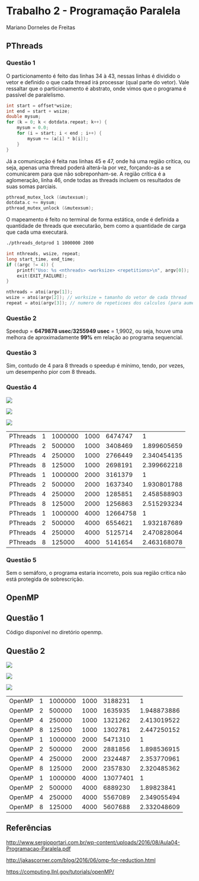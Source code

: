 # Trabalho 2 - Programação Paralela

Mariano Dorneles de Freitas

## PThreads


### Questão 1

O particionamento é feito das linhas 34 à 43, nessas linhas é dividido o vetor e definido o que cada thread irá processar (qual parte do vetor). Vale ressaltar que o particionamento é abstrato, onde vimos que o programa é passível de paralelismo.
```c
int start = offset*wsize;
int end = start + wsize;
double mysum;
for (k = 0; k < dotdata.repeat; k++) {
	mysum = 0.0;
	for (i = start; i < end ; i++) {
		mysum += (a[i] * b[i]);
	} 
}
```
Já a comunicação é feita nas linhas 45 e 47, onde há uma região crítica, ou seja, apenas uma thread poderá alterá-la por vez, forçando-as a se comunicarem para que não sobreponham-se. A região crítica é a aglomeração, linha 46, onde todas as threads incluem os resultados de suas somas parciais.
```c
pthread_mutex_lock (&mutexsum);
dotdata.c += mysum;
pthread_mutex_unlock (&mutexsum);
```
O mapeamento é feito no terminal de forma estática, onde é definida a quantidade de threads que executarão, bem como a quantidade de carga que cada uma executará.
```bash
./pthreads_dotprod 1 1000000 2000
```
```c
int nthreads, wsize, repeat;
long start_time, end_time;
if ((argc != 4)) {
	printf("Uso: %s <nthreads> <worksize> <repetitions>\n", argv[0]);
	exit(EXIT_FAILURE);
} 

nthreads = atoi(argv[1]);
wsize = atoi(argv[2]); // worksize = tamanho do vetor de cada thread
repeat = atoi(argv[3]); // numero de repeticoes dos calculos (para aumentar carga)
```


### Questão 2
Speedup = **6479878 usec**/**3255949 usec** = 1,9902, ou seja, houve uma melhora de aproximadamente **99%** em relação ao programa sequencial.


### Questão 3
Sim, contudo de 4 para 8 threads o speedup é mínimo, tendo, por vezes, um desempenho pior com 8 threads.


### Questão 4

![](images/1000&#32;repetitions&#32;-&#32;PThreads.png)

![](images/2000&#32;repetitions&#32;-&#32;PThreads.png)

![](images/4000&#32;repetitions&#32;-&#32;PThreads.png)

|          |   |         |      |          |             | 
|----------|---|---------|------|----------|-------------| 
| PThreads | 1 | 1000000 | 1000 | 6474747  | 1           | 
| PThreads | 2 | 500000  | 1000 | 3408469  | 1.899605659 | 
| PThreads | 4 | 250000  | 1000 | 2766449  | 2.340454135 | 
| PThreads | 8 | 125000  | 1000 | 2698191  | 2.399662218 | 
| PThreads | 1 | 1000000 | 2000 | 3161379  | 1           | 
| PThreads | 2 | 500000  | 2000 | 1637340  | 1.930801788 | 
| PThreads | 4 | 250000  | 2000 | 1285851  | 2.458588903 | 
| PThreads | 8 | 125000  | 2000 | 1256863  | 2.515293234 | 
| PThreads | 1 | 1000000 | 4000 | 12664758 | 1           | 
| PThreads | 2 | 500000  | 4000 | 6554621  | 1.932187689 | 
| PThreads | 4 | 250000  | 4000 | 5125714  | 2.470828064 | 
| PThreads | 8 | 125000  | 4000 | 5141654  | 2.463168078 | 



### Questão 5

Sem o semáforo, o programa estaria incorreto, pois sua região crítica não está protegida de sobrescrição.


## OpenMP

## Questão 1

Código disponível no diretório openmp.


## Questão 2

![](image/../images/1000&#32;repetitions&#32;-&#32;OpenMP.png)

![](image/../images/2000&#32;repetitions&#32;-&#32;OpenMP.png)

![](image/../images/4000&#32;repetitions&#32;-&#32;OpenMP.png)

|        |   |         |      |          |             | 
|--------|---|---------|------|----------|-------------| 
| OpenMP | 1 | 1000000 | 1000 | 3188231  | 1           | 
| OpenMP | 2 | 500000  | 1000 | 1635935  | 1.948873886 | 
| OpenMP | 4 | 250000  | 1000 | 1321262  | 2.413019522 | 
| OpenMP | 8 | 125000  | 1000 | 1302781  | 2.447250152 | 
| OpenMP | 1 | 1000000 | 2000 | 5471310  | 1           | 
| OpenMP | 2 | 500000  | 2000 | 2881856  | 1.898536915 | 
| OpenMP | 4 | 250000  | 2000 | 2324487  | 2.353770961 | 
| OpenMP | 8 | 125000  | 2000 | 2357830  | 2.320485362 | 
| OpenMP | 1 | 1000000 | 4000 | 13077401 | 1           | 
| OpenMP | 2 | 500000  | 4000 | 6889230  | 1.89823841  | 
| OpenMP | 4 | 250000  | 4000 | 5567089  | 2.349055494 | 
| OpenMP | 8 | 125000  | 4000 | 5607688  | 2.332048609 | 


## Referências

http://www.sergioportari.com.br/wp-content/uploads/2016/08/Aula04-Programacao-Paralela.pdf

http://jakascorner.com/blog/2016/06/omp-for-reduction.html

https://computing.llnl.gov/tutorials/openMP/